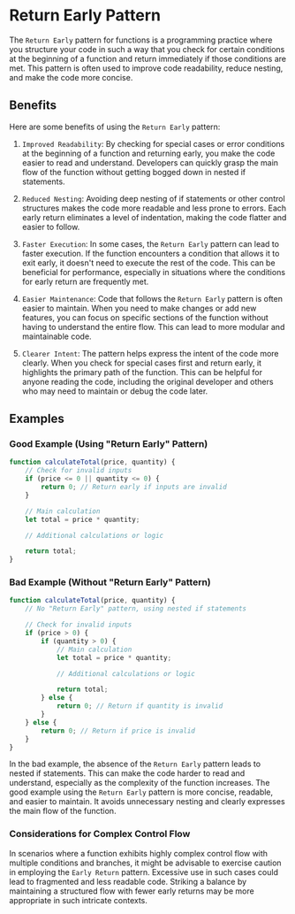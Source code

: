 # Return Early Pattern

The `Return Early` pattern for functions is a programming practice where you structure your code in such a way that you check for certain conditions at the beginning of a function and return immediately if those conditions are met. This pattern is often used to improve code readability, reduce nesting, and make the code more concise.

## Benefits

Here are some benefits of using the `Return Early` pattern:

1. `Improved Readability`: By checking for special cases or error conditions at the beginning of a function and returning early, you make the code easier to read and understand. Developers can quickly grasp the main flow of the function without getting bogged down in nested if statements.

2. `Reduced Nesting`: Avoiding deep nesting of if statements or other control structures makes the code more readable and less prone to errors. Each early return eliminates a level of indentation, making the code flatter and easier to follow.

3. `Faster Execution`: In some cases, the `Return Early` pattern can lead to faster execution. If the function encounters a condition that allows it to exit early, it doesn't need to execute the rest of the code. This can be beneficial for performance, especially in situations where the conditions for early return are frequently met.

4. `Easier Maintenance`: Code that follows the `Return Early` pattern is often easier to maintain. When you need to make changes or add new features, you can focus on specific sections of the function without having to understand the entire flow. This can lead to more modular and maintainable code.

5. `Clearer Intent`: The pattern helps express the intent of the code more clearly. When you check for special cases first and return early, it highlights the primary path of the function. This can be helpful for anyone reading the code, including the original developer and others who may need to maintain or debug the code later.

## Examples

### Good Example (Using "Return Early" Pattern)

```js
function calculateTotal(price, quantity) {
    // Check for invalid inputs
    if (price <= 0 || quantity <= 0) {
        return 0; // Return early if inputs are invalid
    }

    // Main calculation
    let total = price * quantity;

    // Additional calculations or logic

    return total;
}
```

### Bad Example (Without "Return Early" Pattern)

```js
function calculateTotal(price, quantity) {
    // No "Return Early" pattern, using nested if statements

    // Check for invalid inputs
    if (price > 0) {
        if (quantity > 0) {
            // Main calculation
            let total = price * quantity;

            // Additional calculations or logic

            return total;
        } else {
            return 0; // Return if quantity is invalid
        }
    } else {
        return 0; // Return if price is invalid
    }
}
```

In the bad example, the absence of the `Return Early` pattern leads to nested if statements. This can make the code harder to read and understand, especially as the complexity of the function increases. The good example using the `Return Early` pattern is more concise, readable, and easier to maintain. It avoids unnecessary nesting and clearly expresses the main flow of the function.

### Considerations for Complex Control Flow

In scenarios where a function exhibits highly complex control flow with multiple conditions and branches, it might be advisable to exercise caution in employing the `Early Return` pattern. Excessive use in such cases could lead to fragmented and less readable code. Striking a balance by maintaining a structured flow with fewer early returns may be more appropriate in such intricate contexts.
